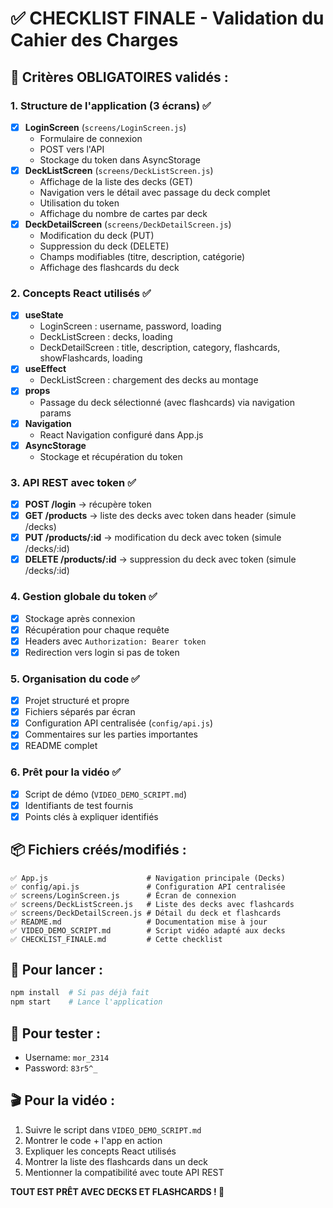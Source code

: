 # ✅ CHECKLIST FINALE - Validation du Cahier des Charges

## 🎯 Critères OBLIGATOIRES validés :

### 1. Structure de l'application (3 écrans) ✅
- [x] **LoginScreen** (`screens/LoginScreen.js`)
  - Formulaire de connexion
  - POST vers l'API
  - Stockage du token dans AsyncStorage
- [x] **DeckListScreen** (`screens/DeckListScreen.js`)
  - Affichage de la liste des decks (GET)
  - Navigation vers le détail avec passage du deck complet
  - Utilisation du token
  - Affichage du nombre de cartes par deck
- [x] **DeckDetailScreen** (`screens/DeckDetailScreen.js`)
  - Modification du deck (PUT)
  - Suppression du deck (DELETE)
  - Champs modifiables (titre, description, catégorie)
  - Affichage des flashcards du deck

### 2. Concepts React utilisés ✅
- [x] **useState** 
  - LoginScreen : username, password, loading
  - DeckListScreen : decks, loading
  - DeckDetailScreen : title, description, category, flashcards, showFlashcards, loading
- [x] **useEffect**
  - DeckListScreen : chargement des decks au montage
- [x] **props**
  - Passage du deck sélectionné (avec flashcards) via navigation params
- [x] **Navigation**
  - React Navigation configuré dans App.js
- [x] **AsyncStorage**
  - Stockage et récupération du token

### 3. API REST avec token ✅
- [x] **POST /login** → récupère token
- [x] **GET /products** → liste des decks avec token dans header (simule /decks)
- [x] **PUT /products/:id** → modification du deck avec token (simule /decks/:id)
- [x] **DELETE /products/:id** → suppression du deck avec token (simule /decks/:id)

### 4. Gestion globale du token ✅
- [x] Stockage après connexion
- [x] Récupération pour chaque requête
- [x] Headers avec `Authorization: Bearer token`
- [x] Redirection vers login si pas de token

### 5. Organisation du code ✅
- [x] Projet structuré et propre
- [x] Fichiers séparés par écran
- [x] Configuration API centralisée (`config/api.js`)
- [x] Commentaires sur les parties importantes
- [x] README complet

### 6. Prêt pour la vidéo ✅
- [x] Script de démo (`VIDEO_DEMO_SCRIPT.md`)
- [x] Identifiants de test fournis
- [x] Points clés à expliquer identifiés

## 📦 Fichiers créés/modifiés :

```
✅ App.js                      # Navigation principale (Decks)
✅ config/api.js               # Configuration API centralisée
✅ screens/LoginScreen.js      # Écran de connexion
✅ screens/DeckListScreen.js   # Liste des decks avec flashcards
✅ screens/DeckDetailScreen.js # Détail du deck et flashcards
✅ README.md                   # Documentation mise à jour
✅ VIDEO_DEMO_SCRIPT.md        # Script vidéo adapté aux decks
✅ CHECKLIST_FINALE.md         # Cette checklist
```

## 🚀 Pour lancer :
```bash
npm install  # Si pas déjà fait
npm start    # Lance l'application
```

## 📱 Pour tester :
- Username: `mor_2314`
- Password: `83r5^_`

## 🎬 Pour la vidéo :
1. Suivre le script dans `VIDEO_DEMO_SCRIPT.md`
2. Montrer le code + l'app en action
3. Expliquer les concepts React utilisés
4. Montrer la liste des flashcards dans un deck
5. Mentionner la compatibilité avec toute API REST

**TOUT EST PRÊT AVEC DECKS ET FLASHCARDS ! 🎉** 